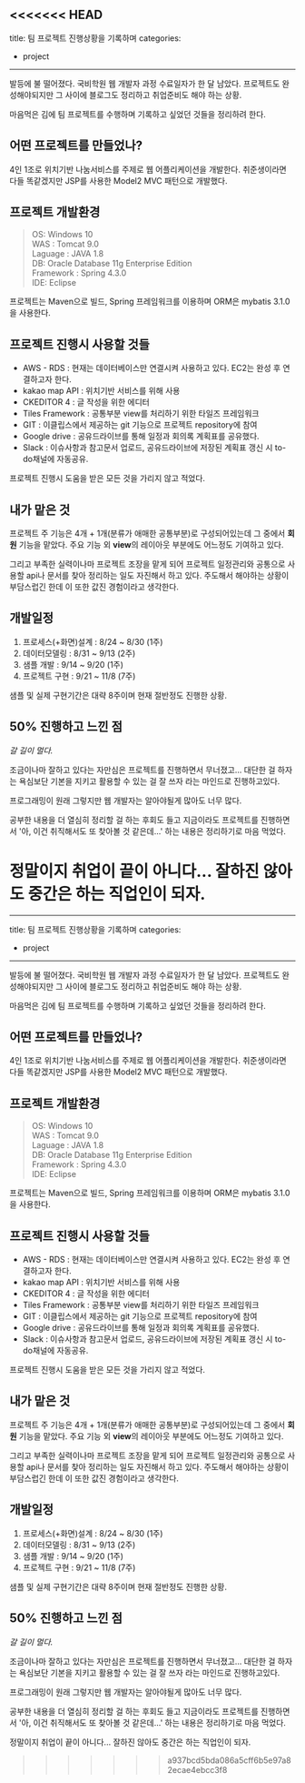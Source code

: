 <<<<<<< HEAD
---
title: 팀 프로젝트 진행상황을 기록하며
categories:
- project
---

발등에 불 떨어졌다.
국비학원 웹 개발자 과정 수료일자가 한 달 남았다.
프로젝트도 완성해야되지만 그 사이에 블로그도 정리하고 취업준비도 해야 하는 상황.

마음먹은 김에 팀 프로젝트를 수행하며 기록하고 싶었던 것들을 정리하려 한다.



## 어떤 프로젝트를 만들었나?

4인 1조로 위치기반 나눔서비스를 주제로 웹 어플리케이션을 개발한다.
취준생이라면 다들 똑같겠지만 JSP를 사용한 Model2 MVC 패턴으로 개발했다.


## 프로젝트 개발환경

> OS: Windows 10<br>
> WAS : Tomcat 9.0<br>
> Laguage : JAVA 1.8<br>
> DB: Oracle Database 11g Enterprise Edition<br>
> Framework : Spring 4.3.0<br>
> IDE: Eclipse

프로젝트는 Maven으로 빌드, Spring 프레임워크를 이용하며 ORM은 mybatis 3.1.0을 사용한다.


## 프로젝트 진행시 사용할 것들

- AWS - RDS : 현재는 데이터베이스만 연결시켜 사용하고 있다. EC2는 완성 후 연결하고자 한다. 
- kakao map API : 위치기반 서비스를 위해 사용
- CKEDITOR 4 : 글 작성을 위한 에디터
- Tiles Framework : 공통부분 view를 처리하기 위한 타일즈 프레임워크
- GIT : 이클립스에서 제공하는 git 기능으로 프로젝트 repository에 참여
- Google drive : 공유드라이브를 통해 일정과 회의록 계획표를 공유했다.
- Slack : 이슈사항과 참고문서 업로드, 공유드라이브에 저장된 계획표 갱신 시 to-do채널에 자동공유.

프로젝트 진행시 도움을 받은 모든 것을 가리지 않고 적었다.


## 내가 맡은 것

프로젝트 주 기능은 4개 + 1개(분류가 애매한 공통부분)로 구성되어있는데
그 중에서 **회원** 기능을 맡았다. 주요 기능 외 **view**의 레이아웃 부분에도 어느정도 기여하고 있다.

그리고 부족한 실력이나마 프로젝트 조장을 맡게 되어
프로젝트 일정관리와 공통으로 사용할 api나 문서를 찾아 정리하는 일도 자진해서 하고 있다.
주도해서 해야하는 상황이 부담스럽긴 한데 이 또한 값진 경험이라고 생각한다.


## 개발일정

1. 프로세스(+화면)설계 : 8/24 ~ 8/30 (1주)
2. 데이터모델링 : 8/31 ~ 9/13 (2주)
3. 샘플 개발 : 9/14 ~ 9/20 (1주)
4. 프로젝트 구현 : 9/21 ~ 11/8 (7주)

샘플 및 실제 구현기간은 대략 8주이며 현재 절반정도 진행한 상황.


## 50% 진행하고 느낀 점

*갈 길이 멀다.*

조금이나마 잘하고 있다는 자만심은 프로젝트를 진행하면서 무너졌고...
대단한 걸 하자는 욕심보단 기본을 지키고 활용할 수 있는 걸 잘 쓰자 라는 마인드로 진행하고있다.

프로그래밍이 원래 그렇지만 웹 개발자는 알아야될게 많아도 너무 많다.

공부한 내용을 더 열심히 정리할 걸 하는 후회도 들고 지금이라도 프로젝트를 진행하면서
'아, 이건 취직해서도 또 찾아볼 것 같은데...' 하는 내용은 정리하기로 마음 먹었다.

정말이지 취업이 끝이 아니다... 잘하진 않아도 중간은 하는 직업인이 되자.
=======
---
title: 팀 프로젝트 진행상황을 기록하며
categories:
- project
---

발등에 불 떨어졌다.
국비학원 웹 개발자 과정 수료일자가 한 달 남았다.
프로젝트도 완성해야되지만 그 사이에 블로그도 정리하고 취업준비도 해야 하는 상황.

마음먹은 김에 팀 프로젝트를 수행하며 기록하고 싶었던 것들을 정리하려 한다.



## 어떤 프로젝트를 만들었나?

4인 1조로 위치기반 나눔서비스를 주제로 웹 어플리케이션을 개발한다.
취준생이라면 다들 똑같겠지만 JSP를 사용한 Model2 MVC 패턴으로 개발했다.


## 프로젝트 개발환경

> OS: Windows 10<br>
> WAS : Tomcat 9.0<br>
> Laguage : JAVA 1.8<br>
> DB: Oracle Database 11g Enterprise Edition<br>
> Framework : Spring 4.3.0<br>
> IDE: Eclipse

프로젝트는 Maven으로 빌드, Spring 프레임워크를 이용하며 ORM은 mybatis 3.1.0을 사용한다.


## 프로젝트 진행시 사용할 것들

- AWS - RDS : 현재는 데이터베이스만 연결시켜 사용하고 있다. EC2는 완성 후 연결하고자 한다. 
- kakao map API : 위치기반 서비스를 위해 사용
- CKEDITOR 4 : 글 작성을 위한 에디터
- Tiles Framework : 공통부분 view를 처리하기 위한 타일즈 프레임워크
- GIT : 이클립스에서 제공하는 git 기능으로 프로젝트 repository에 참여
- Google drive : 공유드라이브를 통해 일정과 회의록 계획표를 공유했다.
- Slack : 이슈사항과 참고문서 업로드, 공유드라이브에 저장된 계획표 갱신 시 to-do채널에 자동공유.

프로젝트 진행시 도움을 받은 모든 것을 가리지 않고 적었다.


## 내가 맡은 것

프로젝트 주 기능은 4개 + 1개(분류가 애매한 공통부분)로 구성되어있는데
그 중에서 **회원** 기능을 맡았다. 주요 기능 외 **view**의 레이아웃 부분에도 어느정도 기여하고 있다.

그리고 부족한 실력이나마 프로젝트 조장을 맡게 되어
프로젝트 일정관리와 공통으로 사용할 api나 문서를 찾아 정리하는 일도 자진해서 하고 있다.
주도해서 해야하는 상황이 부담스럽긴 한데 이 또한 값진 경험이라고 생각한다.


## 개발일정

1. 프로세스(+화면)설계 : 8/24 ~ 8/30 (1주)
2. 데이터모델링 : 8/31 ~ 9/13 (2주)
3. 샘플 개발 : 9/14 ~ 9/20 (1주)
4. 프로젝트 구현 : 9/21 ~ 11/8 (7주)

샘플 및 실제 구현기간은 대략 8주이며 현재 절반정도 진행한 상황.


## 50% 진행하고 느낀 점

*갈 길이 멀다.*

조금이나마 잘하고 있다는 자만심은 프로젝트를 진행하면서 무너졌고...
대단한 걸 하자는 욕심보단 기본을 지키고 활용할 수 있는 걸 잘 쓰자 라는 마인드로 진행하고있다.

프로그래밍이 원래 그렇지만 웹 개발자는 알아야될게 많아도 너무 많다.

공부한 내용을 더 열심히 정리할 걸 하는 후회도 들고 지금이라도 프로젝트를 진행하면서
'아, 이건 취직해서도 또 찾아볼 것 같은데...' 하는 내용은 정리하기로 마음 먹었다.

정말이지 취업이 끝이 아니다... 잘하진 않아도 중간은 하는 직업인이 되자.
>>>>>>> a937bcd5bda086a5cff6b5e97a82ecae4ebcc3f8
